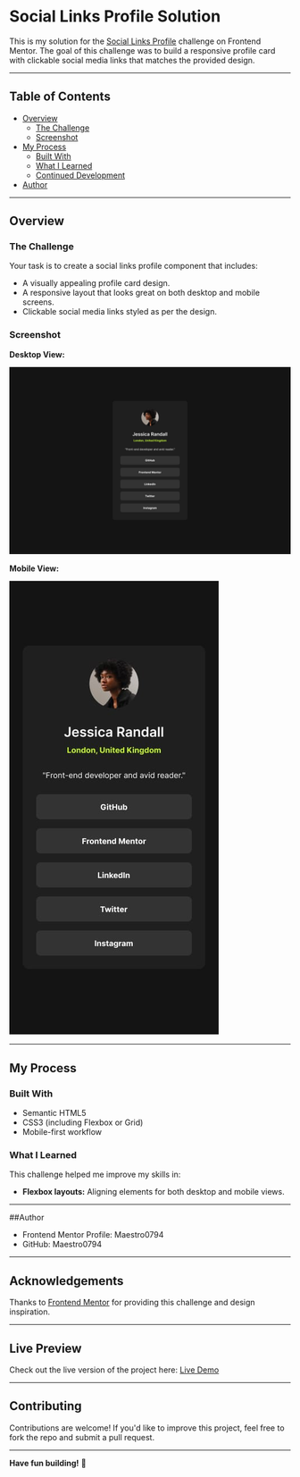 # Social Links Profile Solution

This is my solution for the [Social Links Profile](https://www.frontendmentor.io/challenges/social-links-profile-UG32l9m6dQ/hub) challenge on Frontend Mentor. The goal of this challenge was to build a responsive profile card with clickable social media links that matches the provided design.

---

## Table of Contents

- [Overview](#overview)
  - [The Challenge](#the-challenge)
  - [Screenshot](#screenshot)
- [My Process](#my-process)
  - [Built With](#built-with)
  - [What I Learned](#what-i-learned)
  - [Continued Development](#continued-development)
- [Author](#author)

---

## Overview

### The Challenge

Your task is to create a social links profile component that includes:

- A visually appealing profile card design.
- A responsive layout that looks great on both desktop and mobile screens.
- Clickable social media links styled as per the design.

### Screenshot

**Desktop View:**

![Desktop View](./design/destkop-design.jpg)

**Mobile View:**

![Mobile View](./design/mobile-design.jpg)

---

## My Process

### Built With

- Semantic HTML5
- CSS3 (including Flexbox or Grid)
- Mobile-first workflow

### What I Learned

This challenge helped me improve my skills in:
- **Flexbox layouts:** Aligning elements for both desktop and mobile views.

---

##Author

- Frontend Mentor Profile: Maestro0794
- GitHub: Maestro0794

---

## Acknowledgements

Thanks to [Frontend Mentor](https://www.frontendmentor.io) for providing this challenge and design inspiration.

---

## Live Preview

Check out the live version of the project here: [Live Demo]()

---

## Contributing

Contributions are welcome! If you'd like to improve this project, feel free to fork the repo and submit a pull request.

---

**Have fun building!** 🚀